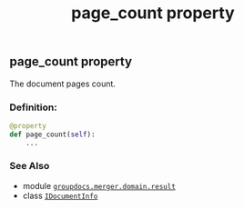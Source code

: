 ﻿---
title: page_count property
second_title: GroupDocs.Merger for Python via .NET API References
description: 
type: docs
url: /python-net/groupdocs.merger.domain.result/idocumentinfo/page_count/
is_root: false
weight: 30
---

## page_count property


The document pages count.
### Definition:
```python
@property
def page_count(self):
    ...
```

### See Also
* module [`groupdocs.merger.domain.result`](../../)
* class [`IDocumentInfo`](/merger/python-net/groupdocs.merger.domain.result/idocumentinfo)
